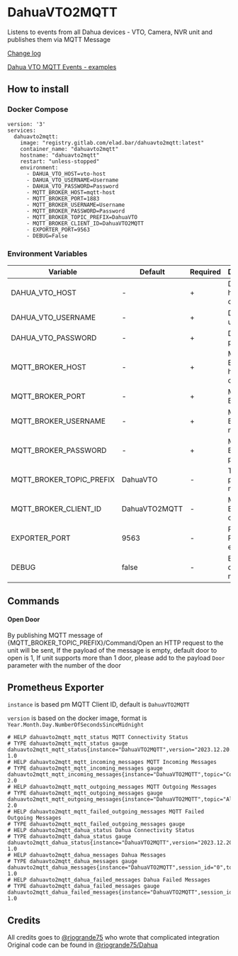 # DahuaVTO2MQTT
Listens to events from all Dahua devices - VTO, Camera, NVR unit and publishes them via MQTT Message

[Change log](https://gitlab.com/elad.bar/DahuaVTO2MQTT/-/blob/master/CHANGELOG.md)

[Dahua VTO MQTT Events - examples](https://gitlab.com/elad.bar/DahuaVTO2MQTT/-/blob/master/MQTTEvents.MD)

## How to install
### Docker Compose
```dockercompose
version: '3'
services:
  dahuavto2mqtt:
    image: "registry.gitlab.com/elad.bar/dahuavto2mqtt:latest"
    container_name: "dahuavto2mqtt"
    hostname: "dahuavto2mqtt"
    restart: "unless-stopped"
    environment:
      - DAHUA_VTO_HOST=vto-host
      - DAHUA_VTO_USERNAME=Username
      - DAHUA_VTO_PASSWORD=Password
      - MQTT_BROKER_HOST=mqtt-host
      - MQTT_BROKER_PORT=1883
      - MQTT_BROKER_USERNAME=Username
      - MQTT_BROKER_PASSWORD=Password 
      - MQTT_BROKER_TOPIC_PREFIX=DahuaVTO
      - MQTT_BROKER_CLIENT_ID=DahuaVTO2MQTT
      - EXPORTER_PORT=9563
      - DEBUG=False
```

### Environment Variables
| Variable                 | Default       | Required | Description                 |
|--------------------------|---------------|----------|-----------------------------|
| DAHUA_VTO_HOST           | -             | +        | Dahua VTO hostname or IP    |
| DAHUA_VTO_USERNAME       | -             | +        | Dahua VTO user name         |
| DAHUA_VTO_PASSWORD       | -             | +        | Dahua VTO password          |
| MQTT_BROKER_HOST         | -             | +        | MQTT Broker hostname or IP  |
| MQTT_BROKER_PORT         | -             | +        | MQTT Broker port            |
| MQTT_BROKER_USERNAME     | -             | +        | MQTT Broker user name       |
| MQTT_BROKER_PASSWORD     | -             | +        | MQTT Broker password        |
| MQTT_BROKER_TOPIC_PREFIX | DahuaVTO      | -        | Topic to publish messages   |
| MQTT_BROKER_CLIENT_ID    | DahuaVTO2MQTT | -        | MQTT Broker client ID       |
| EXPORTER_PORT            | 9563          | -        | Port for Promethus exporter |
| DEBUG                    | false         | -        | Enable debug log messages   |

## Commands

#### Open Door
By publishing MQTT message of {MQTT_BROKER_TOPIC_PREFIX}/Command/Open an HTTP request to the unit will be sent,
If the payload of the message is empty, default door to open is 1,
If unit supports more than 1 door, please add to the payload `Door` parameter with the number of the door 

## Prometheus Exporter

`instance` is based pm MQTT Client ID, default is `DahuaVTO2MQTT`

`version` is based on the docker image, format is `Year.Month.Day.NumberOfSecondsSinceMidnight`

```prom
# HELP dahuavto2mqtt_mqtt_status MQTT Connectivity Status
# TYPE dahuavto2mqtt_mqtt_status gauge
dahuavto2mqtt_mqtt_status{instance="DahuaVTO2MQTT",version="2023.12.20.35999"} 1.0
# HELP dahuavto2mqtt_mqtt_incoming_messages MQTT Incoming Messages
# TYPE dahuavto2mqtt_mqtt_incoming_messages gauge
dahuavto2mqtt_mqtt_incoming_messages{instance="DahuaVTO2MQTT",topic="Command/Open",version="2023.12.20.35999"} 2.0
# HELP dahuavto2mqtt_mqtt_outgoing_messages MQTT Outgoing Messages
# TYPE dahuavto2mqtt_mqtt_outgoing_messages gauge
dahuavto2mqtt_mqtt_outgoing_messages{instance="DahuaVTO2MQTT",topic="AlarmLocal/Event",version="2023.12.20.35999"} 2.0
# HELP dahuavto2mqtt_mqtt_failed_outgoing_messages MQTT Failed Outgoing Messages
# TYPE dahuavto2mqtt_mqtt_failed_outgoing_messages gauge
# HELP dahuavto2mqtt_dahua_status Dahua Connectivity Status
# TYPE dahuavto2mqtt_dahua_status gauge
dahuavto2mqtt_dahua_status{instance="DahuaVTO2MQTT",version="2023.12.20.35999"} 1.0
# HELP dahuavto2mqtt_dahua_messages Dahua Messages
# TYPE dahuavto2mqtt_dahua_messages gauge
dahuavto2mqtt_dahua_messages{instance="DahuaVTO2MQTT",session_id="0",topic="global.login",version="2023.12.20.35999"} 1.0
# HELP dahuavto2mqtt_dahua_failed_messages Dahua Failed Messages
# TYPE dahuavto2mqtt_dahua_failed_messages gauge
dahuavto2mqtt_dahua_failed_messages{instance="DahuaVTO2MQTT",session_id="0",topic="incoming",version="2023.12.20.35999"} 1.0
```

## Credits
All credits goes to <a href="https://github.com/riogrande75">@riogrande75</a> who wrote that complicated integration
Original code can be found in <a href="https://github.com/riogrande75/Dahua">@riogrande75/Dahua</a>
